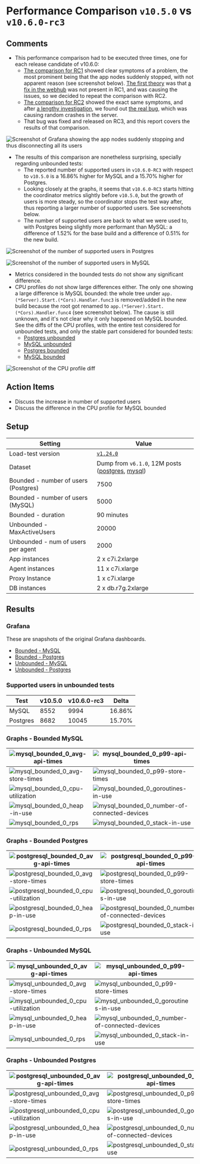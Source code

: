 # Performance Comparison `v10.5.0` vs `v10.6.0-rc3`

## Comments

- This performance comparison had to be executed three times, one for each release candidate of v10.6.0:
  - [The comparison for RC1](https://community.mattermost.com/core/pl/ty6kgybndi8adme8558b9g9q1o) showed clear symptoms of a problem, the most prominent being that the app nodes suddenly stopped, with not apparent reason (see screenshot below). [The first theory](https://community.mattermost.com/core/pl/96pb4ytog38dmrbbi38jgna1ro) was that [a fix in the webhub](https://github.com/mattermost/mattermost/pull/30224) was not present in RC1, and was causing the issues, so we decided to repeat the comparison with RC2.
  - [The comparison for RC2](https://community.mattermost.com/core/pl/4rb6bx3ddbd5jyicsom1wpkgpo) showed the exact same symptoms, and after [a lengthy investigation](https://community.mattermost.com/core/pl/6wxmjeykdbd9zfo8ggrxdqcrgr), we found out [the real bug](https://mattermost.atlassian.net/browse/MM-63304), which was causing random crashes in the server.
  - That bug was fixed and released on RC3, and this report covers the results of that comparison.

![Screenshot of Grafana showing the app nodes suddenly stopping and thus disconnecting all its users](./report_img/crash.png)

- The results of this comparison are nonetheless surprising, specially regarding unbounded tests:
  - The reported number of supported users in `v10.6.0-RC3` with respect to `v10.5.0` is a 16.86% higher for MySQL and a 15.70% higher for Postgres.
  - Looking closely at the graphs, it seems that `v10.6.0-RC3` starts hitting the coordinator metrics slightly before `v10.5.0`, but the growth of users is more steady, so the coordinator stops the test way after, thus reporting a larger number of supported users. See screenshots below.
  - The number of supported users are back to what we were used to, with Postgres being slightly more performant than MySQL: a difference of 1.52% for the base build and a difference of 0.51% for the new build.

![Screenshot of the number of supported users in Postgres](./report_img/postgresunbounded.png)

![Screenshot of the number of supported users in MySQL](./report_img/mysqlunbounded.png)

- Metrics considered in the bounded tests do not show any significant difference.
- CPU profiles do not show large differences either. The only one showing a large difference is MySQL bounded: the whole tree under `app.(*Server).Start.(*Cors).Handler.func3` is removed/added in the new build because the root got renamed to `app.(*Server).Start.(*Cors).Handler.func4` (see screenshot below). The cause is still unknown, and it's not clear why it only happened on MySQL bounded. See the diffs of the CPU profiles, with the entire test considered for unbounded tests, and only the stable part considered for bounded tests:
  - [Postgres unbounded](https://flamegraph.com/share/5ec3609e-fdd4-11ef-8d53-2a7e77e4af82)
  - [MySQL unbounded](https://flamegraph.com/share/6338f87b-fdd4-11ef-8d53-2a7e77e4af82)
  - [Postgres bounded](https://flamegraph.com/share/67a051ef-fdd4-11ef-8d53-2a7e77e4af82)
  - [MySQL bounded](https://flamegraph.com/share/6e7ccb27-fdd4-11ef-8d53-2a7e77e4af82)

![Screenshot of the CPU profile diff](./report_img/cpudiff.png)

## Action Items

- Discuss the increase in number of supported users
- Discuss the difference in the CPU profile for MySQL bounded

## Setup

| Setting                              | Value                                                                                                                                                                                      |
| ------------------------------------ | ------------------------------------------------------------------------------------------------------------------------------------------------------------------------------------------ |
| Load-test version                    | [`v1.24.0`](https://github.com/mattermost/mattermost-load-test-ng/releases/tag/v1.24.0)                                                                                                    |
| Dataset                              | Dump from `v6.1.0`, 12M posts ([postgres](https://lt-public-data.s3.amazonaws.com/12M_610_fixed_psql.sql.gz), [mysql](https://lt-public-data.s3.amazonaws.com/12M_610_fixed_mysql.sql.gz)) |
| Bounded - number of users (Postgres) | 7500                                                                                                                                                                                       |
| Bounded - number of users (MySQL)    | 5000                                                                                                                                                                                       |
| Bounded - duration                   | 90 minutes                                                                                                                                                                                 |
| Unbounded - MaxActiveUsers           | 20000                                                                                                                                                                                      |
| Unbounded - num of users per agent   | 2000                                                                                                                                                                                       |
| App instances                        | 2 x c7i.2xlarge                                                                                                                                                                            |
| Agent instances                      | 11 x c7i.xlarge                                                                                                                                                                            |
| Proxy Instance                       | 1 x c7i.xlarge                                                                                                                                                                             |
| DB instances                         | 2 x db.r7g.2xlarge                                                                                                                                                                         |

## Results

### Grafana

These are snapshots of the original Grafana dashboards.

- [Bounded - MySQL](https://snapshots.raintank.io/dashboard/snapshot/dQa7igswhi9Ohx1pVAOlQcoH3n5ABLYa)
- [Bounded - Postgres](https://snapshots.raintank.io/dashboard/snapshot/caW05CibLAr6WuTQQ7yl5NjUeL1CPF7m)
- [Unbounded - MySQL](https://snapshots.raintank.io/dashboard/snapshot/pJezsAGu95c81VbxaNUw2a2T9Pj9P0ew)
- [Unbounded - Postgres](https://snapshots.raintank.io/dashboard/snapshot/9p9ZLK9FtSfFbXZVF5Ymii5IXCKobQGz)

### Supported users in unbounded tests

| Test     | v10.5.0 | v10.6.0-rc3 | Delta  |
| -------- | ------- | ----------- | ------ |
| MySQL    | 8552    | 9994        | 16.86% |
| Postgres | 8682    | 10045       | 15.70% |

### Graphs - Bounded MySQL


| ![mysql_bounded_0_avg-api-times](graphs/mysql_bounded_0_avg-api-times.png) | ![mysql_bounded_0_p99-api-times](graphs/mysql_bounded_0_p99-api-times.png) |
| --- | ---|
| ![mysql_bounded_0_avg-store-times](graphs/mysql_bounded_0_avg-store-times.png) | ![mysql_bounded_0_p99-store-times](graphs/mysql_bounded_0_p99-store-times.png) |
| ![mysql_bounded_0_cpu-utilization](graphs/mysql_bounded_0_cpu-utilization.png) | ![mysql_bounded_0_goroutines-in-use](graphs/mysql_bounded_0_goroutines-in-use.png) |
| ![mysql_bounded_0_heap-in-use](graphs/mysql_bounded_0_heap-in-use.png) | ![mysql_bounded_0_number-of-connected-devices](graphs/mysql_bounded_0_number-of-connected-devices.png) |
| ![mysql_bounded_0_rps](graphs/mysql_bounded_0_rps.png) | ![mysql_bounded_0_stack-in-use](graphs/mysql_bounded_0_stack-in-use.png) |

### Graphs - Bounded Postgres

| ![postgresql_bounded_0_avg-api-times](graphs/postgresql_bounded_0_avg-api-times.png) | ![postgresql_bounded_0_p99-api-times](graphs/postgresql_bounded_0_p99-api-times.png) |
| --- | ---|
| ![postgresql_bounded_0_avg-store-times](graphs/postgresql_bounded_0_avg-store-times.png) | ![postgresql_bounded_0_p99-store-times](graphs/postgresql_bounded_0_p99-store-times.png) |
| ![postgresql_bounded_0_cpu-utilization](graphs/postgresql_bounded_0_cpu-utilization.png) | ![postgresql_bounded_0_goroutines-in-use](graphs/postgresql_bounded_0_goroutines-in-use.png) |
| ![postgresql_bounded_0_heap-in-use](graphs/postgresql_bounded_0_heap-in-use.png) | ![postgresql_bounded_0_number-of-connected-devices](graphs/postgresql_bounded_0_number-of-connected-devices.png) |
| ![postgresql_bounded_0_rps](graphs/postgresql_bounded_0_rps.png) | ![postgresql_bounded_0_stack-in-use](graphs/postgresql_bounded_0_stack-in-use.png) |

### Graphs - Unbounded MySQL

| ![mysql_unbounded_0_avg-api-times](graphs/mysql_unbounded_0_avg-api-times.png)     | ![mysql_unbounded_0_p99-api-times](graphs/mysql_unbounded_0_p99-api-times.png)                             |
| --- | --- |
| ![mysql_unbounded_0_avg-store-times](graphs/mysql_unbounded_0_avg-store-times.png) | ![mysql_unbounded_0_p99-store-times](graphs/mysql_unbounded_0_p99-store-times.png)                         |
| ![mysql_unbounded_0_cpu-utilization](graphs/mysql_unbounded_0_cpu-utilization.png) | ![mysql_unbounded_0_goroutines-in-use](graphs/mysql_unbounded_0_goroutines-in-use.png)                     |
| ![mysql_unbounded_0_heap-in-use](graphs/mysql_unbounded_0_heap-in-use.png)         | ![mysql_unbounded_0_number-of-connected-devices](graphs/mysql_unbounded_0_number-of-connected-devices.png) |
| ![mysql_unbounded_0_rps](graphs/mysql_unbounded_0_rps.png)                         | ![mysql_unbounded_0_stack-in-use](graphs/mysql_unbounded_0_stack-in-use.png)                               |


### Graphs - Unbounded Postgres

| ![postgresql_unbounded_0_avg-api-times](graphs/postgresql_unbounded_0_avg-api-times.png)     | ![postgresql_unbounded_0_p99-api-times](graphs/postgresql_unbounded_0_p99-api-times.png)                             |
| --- | ---|
| ![postgresql_unbounded_0_avg-store-times](graphs/postgresql_unbounded_0_avg-store-times.png) | ![postgresql_unbounded_0_p99-store-times](graphs/postgresql_unbounded_0_p99-store-times.png)                         |
| ![postgresql_unbounded_0_cpu-utilization](graphs/postgresql_unbounded_0_cpu-utilization.png) | ![postgresql_unbounded_0_goroutines-in-use](graphs/postgresql_unbounded_0_goroutines-in-use.png)                     |
| ![postgresql_unbounded_0_heap-in-use](graphs/postgresql_unbounded_0_heap-in-use.png)         | ![postgresql_unbounded_0_number-of-connected-devices](graphs/postgresql_unbounded_0_number-of-connected-devices.png) |
| ![postgresql_unbounded_0_rps](graphs/postgresql_unbounded_0_rps.png)                         | ![postgresql_unbounded_0_stack-in-use](graphs/postgresql_unbounded_0_stack-in-use.png)                               |
